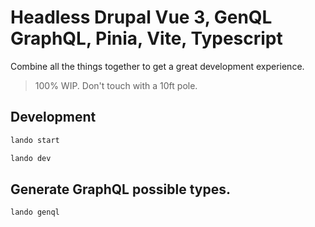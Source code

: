 # Headless Drupal Vue 3, GenQL GraphQL, Pinia, Vite, Typescript

Combine all the things together to get a great development experience.

> 100% WIP. Don't touch with a 10ft pole.

## Development

```bash
lando start
```

```bash
lando dev
```

## Generate GraphQL possible types.

```bash
lando genql
```
